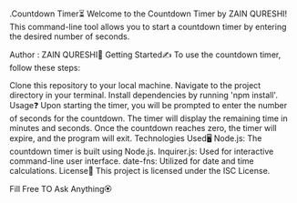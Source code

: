.Countdown Timer⏳
Welcome to the Countdown Timer by ZAIN QURESHI! This command-line tool allows you to start a countdown timer by entering the desired number of seconds.

Author : ZAIN QURESHI💖
Getting Started✍️
To use the countdown timer, follow these steps:

Clone this repository to your local machine.
Navigate to the project directory in your terminal.
Install dependencies by running 'npm install'.
Usage❓
Upon starting the timer, you will be prompted to enter the number of seconds for the countdown.
The timer will display the remaining time in minutes and seconds.
Once the countdown reaches zero, the timer will expire, and the program will exit.
Technologies Used🖥️
Node.js: The countdown timer is built using Node.js.
Inquirer.js: Used for interactive command-line user interface.
date-fns: Utilized for date and time calculations.
License📑
This project is licensed under the ISC License.

Fill Free TO Ask Anything🏵️
